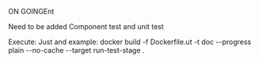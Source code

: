 
ON GOINGEnt

Need to be added Component test and unit test

Execute:
 Just and example:
    docker build -f Dockerfile.ut -t doc --progress plain --no-cache --target run-test-stage .